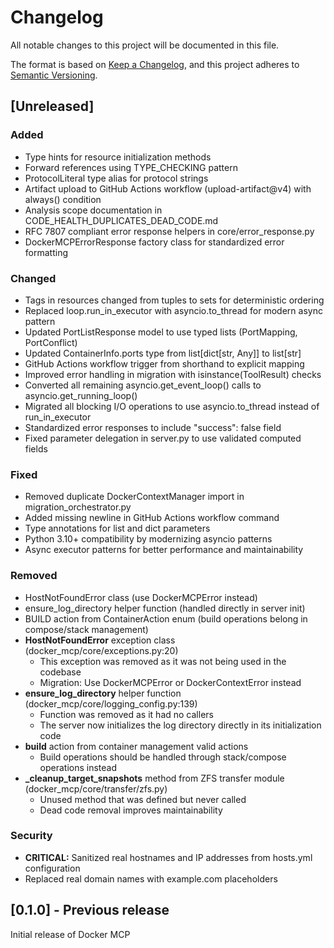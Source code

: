 # Changelog

All notable changes to this project will be documented in this file.

The format is based on [Keep a Changelog](https://keepachangelog.com/en/1.0.0/),
and this project adheres to [Semantic Versioning](https://semver.org/spec/v2.0.0.html).

## [Unreleased]

### Added
- Type hints for resource initialization methods
- Forward references using TYPE_CHECKING pattern
- ProtocolLiteral type alias for protocol strings
- Artifact upload to GitHub Actions workflow (upload-artifact@v4) with always() condition
- Analysis scope documentation in CODE_HEALTH_DUPLICATES_DEAD_CODE.md
- RFC 7807 compliant error response helpers in core/error_response.py
- DockerMCPErrorResponse factory class for standardized error formatting

### Changed
- Tags in resources changed from tuples to sets for deterministic ordering
- Replaced loop.run_in_executor with asyncio.to_thread for modern async pattern
- Updated PortListResponse model to use typed lists (PortMapping, PortConflict)
- Updated ContainerInfo.ports type from list[dict[str, Any]] to list[str]
- GitHub Actions workflow trigger from shorthand to explicit mapping
- Improved error handling in migration with isinstance(ToolResult) checks
- Converted all remaining asyncio.get_event_loop() calls to asyncio.get_running_loop()
- Migrated all blocking I/O operations to use asyncio.to_thread instead of run_in_executor
- Standardized error responses to include "success": false field
- Fixed parameter delegation in server.py to use validated computed fields

### Fixed
- Removed duplicate DockerContextManager import in migration_orchestrator.py
- Added missing newline in GitHub Actions workflow command
- Type annotations for list and dict parameters
- Python 3.10+ compatibility by modernizing asyncio patterns
- Async executor patterns for better performance and maintainability

### Removed
- HostNotFoundError class (use DockerMCPError instead) 
- ensure_log_directory helper function (handled directly in server init)
- BUILD action from ContainerAction enum (build operations belong in compose/stack management)
- **HostNotFoundError** exception class (docker_mcp/core/exceptions.py:20)
  - This exception was removed as it was not being used in the codebase
  - Migration: Use DockerMCPError or DockerContextError instead
- **ensure_log_directory** helper function (docker_mcp/core/logging_config.py:139)
  - Function was removed as it had no callers
  - The server now initializes the log directory directly in its initialization code
- **build** action from container management valid actions
  - Build operations should be handled through stack/compose operations instead
- **_cleanup_target_snapshots** method from ZFS transfer module (docker_mcp/core/transfer/zfs.py)
  - Unused method that was defined but never called
  - Dead code removal improves maintainability

### Security
- **CRITICAL:** Sanitized real hostnames and IP addresses from hosts.yml configuration
- Replaced real domain names with example.com placeholders

## [0.1.0] - Previous release
Initial release of Docker MCP

